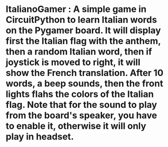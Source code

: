 # ItalianoGamer : A simple game in CircuitPython to learn Italian words on the Pygamer board. It will display first the Italian flag with the anthem, then a random Italian word, then if joystick is moved to right, it will show the French translation. After 10 words, a beep sounds, then the front lights flahs the colors of the Italian flag. Note that for the sound to play from the board's speaker, you have to enable it, otherwise it will only play in headset. 

